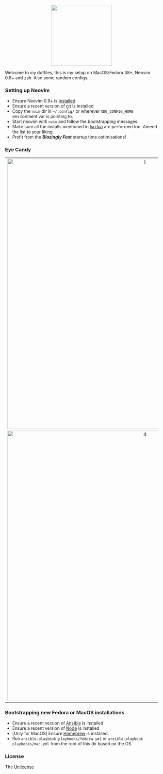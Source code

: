<div align="center">
  <img src="https://neovim.io/logos/neovim-mark-flat.png" width=200 />
</div>

Welcome to my dotfiles, this is my setup on MacOS/Fedora 38+, Neovim 0.8+ and zsh. Also some random configs.

### Setting up Neovim

- Ensure Neovim 0.9+ is [installed](https://github.com/neovim/neovim/wiki/Installing-Neovim)
- Ensure a recent version of git is installed
- Copy the `nvim` dir in `~/.config/` or wherever `XDG_CONFIG_HOME` environment var is pointing to.
- Start neovim with `nvim` and follow the bootstrapping messages.
- Make sure all the installs mentioned in [lsp.lua](/nvim/lua/lsp.lua) are performed too. Amend the list to your liking.
- Profit from the **_Blazingly Fast_** startup time optimisations!

### Eye Candy

| | | |
|:-:|:-:|:-:|
| <img width="890" alt="1" src="https://user-images.githubusercontent.com/5615588/237025188-0fa28f40-8773-4865-a2f6-d6e052593ade.png"> | <img width="890" alt="2" src="https://user-images.githubusercontent.com/5615588/237025193-07c15e73-f494-43ec-b450-4720d326fbc6.png"> | <img width="890" alt="3" src="https://user-images.githubusercontent.com/5615588/237025196-f7433b78-f3b7-42ed-8c2a-62222f722649.png"> |
| <img width="890" alt="4" src="https://user-images.githubusercontent.com/5615588/237025199-33399ca7-a11b-473a-8a4d-446106a773d3.png"> | <img width="890" alt="5" src="https://user-images.githubusercontent.com/5615588/237025208-949e0304-28c3-42a2-b3bd-ccbd471f3458.png"> | <img width="890" alt="6" src="https://user-images.githubusercontent.com/5615588/237025212-91738df0-e298-45b7-8b56-552d74cff452.png"> |

### Bootstrapping new Fedora or MacOS installations

- Ensure a recent version of [Ansible](https://docs.ansible.com/ansible/latest/installation_guide/intro_installation.html) is installed
- Ensure a recent version of [Node](https://nodejs.org/en/download/) is installed
- [Only for MacOS] Ensure [Homebrew](https://brew.sh/) is installed.
- Run `ansible-playbook playbooks/fedora.yml` or `ansible-playbook playbooks/mac.yml` from the root of this dir based on the OS.

### License
The [Unlicense](https://unlicense.org/)
